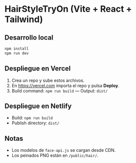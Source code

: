
# HairStyleTryOn (Vite + React + Tailwind)

## Desarrollo local
```bash
npm install
npm run dev
```

## Despliegue en Vercel
1. Crea un repo y sube estos archivos.
2. En https://vercel.com importa el repo y pulsa **Deploy**.
3. Build command: `npm run build` — Output: `dist/`

## Despliegue en Netlify
- Build: `npm run build`
- Publish directory: `dist/`

## Notas
- Los modelos de `face-api.js` se cargan desde CDN.
- Los peinados PNG están en `/public/hair/`.
